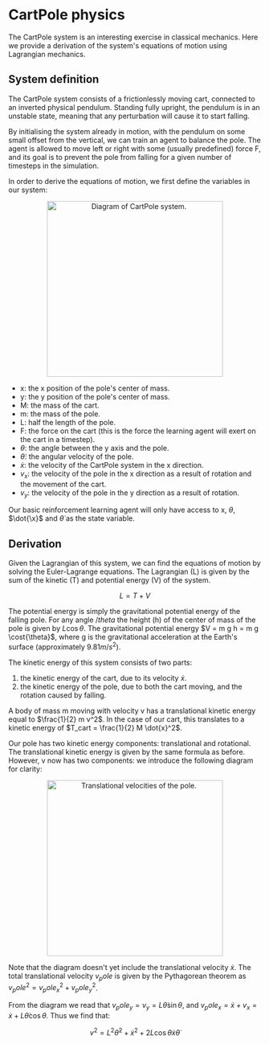 # CartPole physics

The CartPole system is an interesting exercise in classical mechanics. Here we provide a derivation of the system's equations of motion using Lagrangian mechanics.

## System definition

The CartPole system consists of a frictionlessly moving cart, connected to an inverted physical pendulum. Standing fully upright, the pendulum is in an unstable state, meaning that any perturbation will cause it to start falling.

By initialising the system already in motion, with the pendulum on some small offset from the vertical, we can train an agent to balance the pole. The agent is allowed to move left or right with some (usually predefined) force F, and its goal is to prevent the pole from falling for a given number of timesteps in the simulation.

In order to derive the equations of motion, we first define the variables in our system:

<p align="center">
  <img src="images/CartPole.png" width="350" title="Diagram of CartPole system.">
</p>

- x: the x position of the pole's center of mass.
- y: the y position of the pole's center of mass.
- M: the mass of the cart.
- m: the mass of the pole.
- L: half the length of the pole.
- F: the force on the cart (this is the force the learning agent will exert on the cart in a timestep).
- $\theta$: the angle between the y axis and the pole.
- $\dot{\theta}$: the angular velocity of the pole.
- $\dot{x}$: the velocity of the CartPole system in the x direction.
- $v_x$: the velocity of the pole in the x direction as a result of rotation and the movement of the cart.
- $v_y$: the velocity of the pole in the y direction as a result of rotation.

Our basic reinforcement learning agent will only have access to x, $\theta$, $\dot{\x}$ and $\dot{\theta}$ as the state variable.

## Derivation 

Given the Lagrangian of this system, we can find the equations of motion by solving the Euler-Lagrange equations. The Lagrangian (L) is given by the sum of the kinetic (T) and potential energy (V) of the system.

$$ L = T + V $$

The potential energy is simply the gravitational potential energy of the falling pole. For any angle $/theta$ the height (h) of the center of mass of the pole is given by $L \cos{\theta}$. The gravitational potential energy $V = m g h = m g \cost{\theta}$, where g is the  gravitational acceleration at the Earth's surface (approximately $9.81 m / s^2$).

The kinetic energy of this system consists of two parts:
1) the kinetic energy of the cart, due to its velocity $\dot{x}$.
2) the kinetic energy of the pole, due to both the cart moving, and the rotation caused by falling.

A body of mass m moving with velocity v has a translational kinetic energy equal to $\frac{1}{2} m v^2$. In the case of our cart, this translates to a kinetic energy of $T_cart = \frac{1}{2} M \dot{x}^2$.

Our pole has two kinetic energy components: translational and rotational. The translational kinetic energy is given by the same formula as before. However, v now has two components: we introduce the following diagram for clarity:

<p align="center">
  <img src="images/PoleVs.png" width="350" title="Translational velocities of the pole.">
</p>

Note that the diagram doesn't yet include the translational velocity $\dot{x}$. The total translational velocity $v_pole$ is given by the Pythagorean theorem as $v_pole^2 = v_pole_x^2 + v_pole_y^2$. 

From the diagram we read that $v_pole_y = v_y = L \dot{\theta} \sin{\theta}$, and $v_pole_x = \dot{x} + v_x = \dot{x} + L \dot{\theta} \cos{\theta}$. Thus we find that:

$$v^2 = L^2 \dot{\theta}^2 + \dot{x}^2 + 2 L \cos{\theta} \dot{x} \dot{\theta}$$
